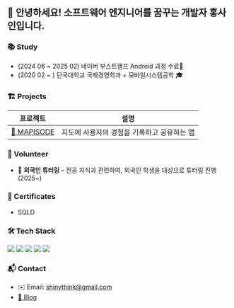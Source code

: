 ## 👋 안녕하세요! 소프트웨어 엔지니어를 꿈꾸는 개발자 홍사인입니다.
### 📚 Study

- (2024 06 ~ 2025 02) 네이버 부스트캠프 Android 과정 수료📱
- (2020 02 ~ ) 단국대학교 국제경영학과 + 모바일시스템공학 🎓


  
### 🏗️ Projects

| 프로젝트 | 설명 |
|----------|------|
| [📍 MAPISODE](https://github.com/boostcampwm-2024/and05-MAPISODE) | 지도에 사용자의 경험을 기록하고 공유하는 앱 |



### 🙌 Volunteer
- 🌱 **외국인 튜터링** – 전공 지식과 관련하여, 외국인 학생을 대상으로 튜터링 진행 (2025~)



### 🎨 Certificates
- SQLD

### 🛠️ Tech Stack

<p>
  <img src="https://img.shields.io/badge/Android-3DDC84?style=flat&logo=android&logoColor=white"/>
  <img src="https://img.shields.io/badge/Kotlin-7F52FF?style=flat&logo=kotlin&logoColor=white"/>
  <img src="https://img.shields.io/badge/Java-007396?style=flat&logo=java&logoColor=white"/>
  <img src="https://img.shields.io/badge/Firebase-FFCA28?style=flat&logo=firebase&logoColor=black"/>
  <img src="https://img.shields.io/badge/Git-F05032?style=flat&logo=git&logoColor=white"/>
</p>


### 📬 Contact

- ✉️ Email: shinythink@gmail.com  
- [📝 Blog](https://shinythink.tistory.com/)
